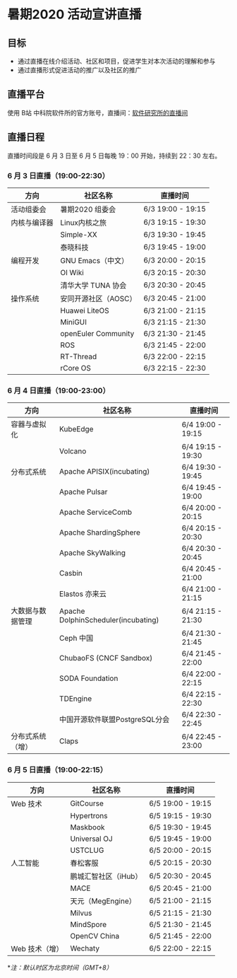 # 暑期2020 活动宣讲直播

## 目标

- 通过直播在线介绍活动、社区和项目，促进学生对本次活动的理解和参与
- 通过直播形式促进活动的推广以及社区的推广

## 直播平台

使用 B站 中科院软件所的官方账号，直播间：[软件研究所的直播间](https://live.bilibili.com/22221041)

## 直播日程

直播时间段是 6 月 3 日至 6 月 5 日每晚 19：00 开始，持续到 22：30 左右。

### 6 月 3 日直播（19:00-22:30）

| 方向      | 社区名称                             | 直播时间           |
|----------|-------------------------------------|-------------------|
| 活动组委会 | 暑期2020 组委会                       | 6/3 19:00 - 19:15 |
| 内核与编译器 | Linux内核之旅                      | 6/3 19:15 - 19:30 |
|          | Simple-XX                           | 6/3 19:30 - 19:45 |
|          | 泰晓科技                             | 6/3 19:45 - 19:00 |
| 编程开发   | GNU Emacs（中文）                    | 6/3 20:00 - 20:15 |
|          | OI Wiki                             | 6/3 20:15 - 20:30 |
|          | 清华大学 TUNA 协会                    | 6/3 20:30 - 20:45 |
| 操作系统   | 安同开源社区（AOSC）                  | 6/3 20:45 - 21:00 |
|          | Huawei LiteOS                       | 6/3 21:00 - 21:15 |
|          | MiniGUI                             | 6/3 21:15 - 21:30 |
|          | openEuler Community                 | 6/3 21:30 - 21:45 |
|          | ROS                                 | 6/3 21:45 - 22:00 |
|          | RT-Thread                           | 6/3 22:00 - 22:15 |
|          | rCore OS                            | 6/3 22:15 - 22:30 |

### 6 月 4 日直播（19:00-23:00）

| 方向      | 社区名称                             | 直播时间           |
|----------|-------------------------------------|-------------------|
| 容器与虚拟化   | KubeEdge                        | 6/4 19:00 - 19:15 |
|          | Volcano                             | 6/4 19:15 - 19:30 |
| 分布式系统    | Apache APISIX(incubating)        | 6/4 19:30 - 19:45 |
|          | Apache Pulsar                       | 6/4 19:45 - 19:00 |
|          | Apache ServiceComb                  | 6/4 20:00 - 20:15 |
|          | Apache ShardingSphere               | 6/4 20:15 - 20:30 |
|          | Apache SkyWalking                   | 6/4 20:30 - 20:45 |
|          | Casbin                              | 6/4 20:45 - 21:00 |
|          | Elastos 亦来云                       | 6/4 21:00 - 21:15 |
| 大数据与数据管理 | Apache DolphinScheduler(incubating) | 6/4 21:15 - 21:30 |
|          | Ceph 中国                            | 6/4 21:30 - 21:45 |
|          | ChubaoFS (CNCF Sandbox)             | 6/4 21:45 - 22:00 |
|          | SODA Foundation                     | 6/4 22:00 - 22:15 |
|          | TDEngine                            | 6/4 22:15 - 22:30 |
|          | 中国开源软件联盟PostgreSQL分会          | 6/4 22:30 - 22:45 |
| 分布式系统（增） | Claps                          | 6/4 22:45 - 23:00 |

### 6 月 5 日直播（19:00-22:15）

| 方向      | 社区名称                             | 直播时间           |
|----------|-------------------------------------|-------------------|
| Web 技术  | GitCourse                           | 6/5 19:00 - 19:15 |
|          | Hypertrons                          | 6/5 19:15 - 19:30 |
|          | Maskbook                            | 6/5 19:30 - 19:45 |
|          | Universal OJ                        | 6/5 19:45 - 19:00 |
|          | USTCLUG                             | 6/5 20:00 - 20:15 |
| 人工智能     | 春松客服                           | 6/5 20:15 - 20:30 |
|          | 鹏城汇智社区（iHub）                   | 6/5 20:30 - 20:45 |
|          | MACE                                | 6/5 20:45 - 21:00 |
|          | 天元（MegEngine）                     | 6/5 21:00 - 21:15 |
|          | Milvus                              | 6/5 21:15 - 21:30 |
|          | MindSpore                           | 6/5 21:30 - 21:45 |
|          | OpenCV China                        | 6/5 21:45 - 22:00 |
| Web 技术（增）| Wechaty                          | 6/5 22:00 - 22:15 |

**注：默认时区为北京时间（GMT+8）*
